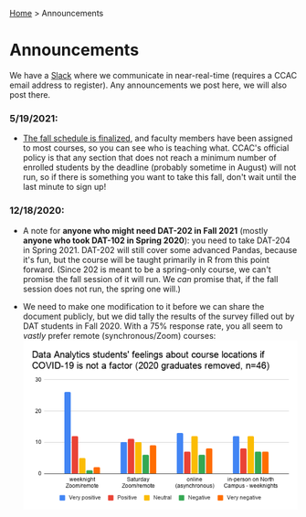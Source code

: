 [Home](index.html) > Announcements

# Announcements

We have a [Slack](https://ccac-data-analytics.slack.com) where we communicate in near-real-time (requires a CCAC email address to register). Any announcements we post here, we will also post there.

### 5/19/2021:

* [The fall schedule is finalized](https://selfservice.ccac.edu/Student/Courses/Search?subjects=DAT), and faculty members have been assigned to most courses, so you can see who is teaching what. CCAC's official policy is that any section that does not reach a minimum number of enrolled students by the deadline (probably sometime in August) will not run, so if there is something you want to take this fall, don't wait until the last minute to sign up!

### 12/18/2020:

* A note for **anyone who might need DAT-202 in Fall 2021** (mostly **anyone who took DAT-102 in Spring 2020**): you need to take DAT-204 in Spring 2021. DAT-202 will still cover some advanced Pandas, because it's fun, but the course will be taught primarily in R from this point forward. (Since 202 is meant to be a spring-only course, we can't promise the fall session of it will run. We _can_ promise that, if the fall session does not run, the spring one will.)

* We need to make one modification to it before we can share the document publicly, but we did tally the results of the survey filled out by DAT students in Fall 2020. With a 75% response rate, you all seem to _vastly_ prefer remote (synchronous/Zoom) courses:
 ![a chart showing DAT student responses about where courses will be held](assets/images/data_analytics_survey_results.png)
